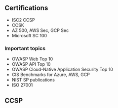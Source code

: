 ## Certifications
- ISC2 CCSP
- CCSK
- AZ 500, AWS Sec, GCP Sec
- Microsoft SC 100

### Important topics
- OWASP Web Top 10
- OWASP API Top 10
- OWASP Cloud-Native Application Security Top 10
- CIS Benchmarks for Azure, AWS, GCP
- NIST SP publications
- ISO 27001

## CCSP
